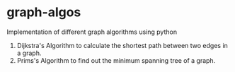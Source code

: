 # graph-algos
Implementation of different graph algorithms using python

1. Dijkstra's Algorithm to calculate the shortest path  between two edges in a graph.
2. Prims's Algorithm to find out the minimum spanning tree of a graph.
